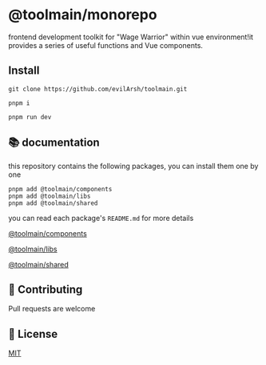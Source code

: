 # @toolmain/monorepo

frontend development toolkit for "Wage Warrior" within vue environment!it provides a series of useful functions and Vue components.

## Install

```shell
git clone https://github.com/evilArsh/toolmain.git

pnpm i

pnpm run dev
```

## 📚 documentation

this repository contains the following packages, you can install them one by one

```shell
pnpm add @toolmain/components
pnpm add @toolmain/libs
pnpm add @toolmain/shared
```

you can read each package's `README.md` for more details

[@toolmain/components](./packages/components/README.md)

[@toolmain/libs](./packages/libs/README.md)

[@toolmain/shared](./packages/shared/README.md)

## 👏 Contributing

Pull requests are welcome

## 📝 License

[MIT](https://choosealicense.com/licenses/mit/)
